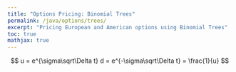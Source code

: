 ```yaml
---
title: "Options Pricing: Binomial Trees"
permalink: /java/options/trees/
excerpt: "Pricing European and American options using Binomial Trees"
toc: true
mathjax: true
---
```


$$
u = e^{\sigma\sqrt\Delta t}
d = e^{-\sigma\sqrt\Delta t} = \frac{1}{u}
$$